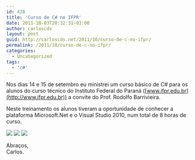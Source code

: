 ```yaml
---
id: 438
title: 'Curso de C# no IFPR'
date: 2011-10-03T20:32:31-03:00
author: carloscds
layout: post
guid: http://carloscds.net/2011/10/curso-de-c-no-ifpr/
permalink: /2011/10/curso-de-c-no-ifpr/
categories:
  - Uncategorized
tags:
  - 'c#'
---
```

Nos dias 14 e 15 de setembro eu ministrei um curso básico de C# para os alunos do curso técnico do Instituto Federal do Paraná ([www.ifpr.edu.br](http://www.ifpr.edu.br)) a convite do Prof. Rodolfo Barrivieira.

Neste treinamento os alunos tiveram a oportunidade de conhecer a plataforma Microsoft.Net e o Visual Studio 2010, num total de 8 horas de curso.

![](/wp-content/uploads/2011/10/DSC01678.jpg)
![](/wp-content/uploads/2011/10/DSC01679.jpg)
![](/wp-content/uploads/2011/10/DSC01680.jpg)

Abraços,  
Carlos.
